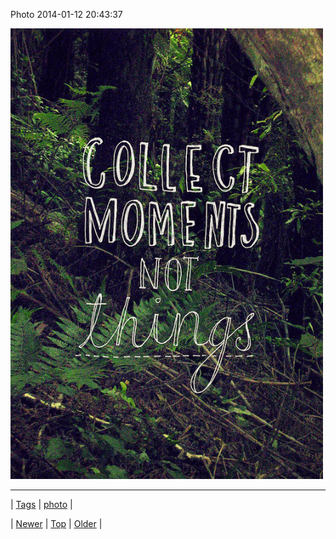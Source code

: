 <!--
title: Photo 2014-01-12 20
date: 2020-06-28T15:27:00.246Z
tags: photo
-->


Photo 2014-01-12 20:43:37

![](73125187685-0.png)

<!--BOTTOM-POST-NAVIGATION-->
---

| [Tags](tags.md) | [photo](tag-photo.md) |

| [Newer](73122446067.md) | [Top](index.md) | [Older](73125679854.md) |